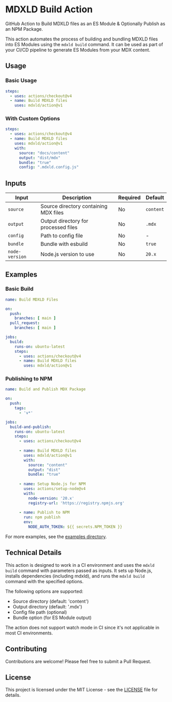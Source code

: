 # MDXLD Build Action

GitHub Action to Build MDXLD files as an ES Module & Optionally Publish as an NPM Package.

This action automates the process of building and bundling MDXLD files into ES Modules using the `mdxld build` command. It can be used as part of your CI/CD pipeline to generate ES Modules from your MDX content.

## Usage

### Basic Usage

```yaml
steps:
  - uses: actions/checkout@v4
  - name: Build MDXLD files
    uses: mdxld/action@v1
```

### With Custom Options

```yaml
steps:
  - uses: actions/checkout@v4
  - name: Build MDXLD files
    uses: mdxld/action@v1
    with:
      source: "docs/content"
      output: "dist/mdx"
      bundle: "true"
      config: ".mdxld.config.js"
```

## Inputs

| Input | Description | Required | Default |
|-------|-------------|----------|---------|
| `source` | Source directory containing MDX files | No | `content` |
| `output` | Output directory for processed files | No | `.mdx` |
| `config` | Path to config file | No | - |
| `bundle` | Bundle with esbuild | No | `true` |
| `node-version` | Node.js version to use | No | `20.x` |

## Examples

### Basic Build

```yaml
name: Build MDXLD Files

on:
  push:
    branches: [ main ]
  pull_request:
    branches: [ main ]

jobs:
  build:
    runs-on: ubuntu-latest
    steps:
      - uses: actions/checkout@v4
      - name: Build MDXLD files
        uses: mdxld/action@v1
```

### Publishing to NPM

```yaml
name: Build and Publish MDX Package

on:
  push:
    tags:
      - 'v*'

jobs:
  build-and-publish:
    runs-on: ubuntu-latest
    steps:
      - uses: actions/checkout@v4
      
      - name: Build MDXLD files
        uses: mdxld/action@v1
        with:
          source: "content"
          output: "dist"
          bundle: "true"
      
      - name: Setup Node.js for NPM
        uses: actions/setup-node@v4
        with:
          node-version: '20.x'
          registry-url: 'https://registry.npmjs.org'
      
      - name: Publish to NPM
        run: npm publish
        env:
          NODE_AUTH_TOKEN: ${{ secrets.NPM_TOKEN }}
```

For more examples, see the [examples directory](./examples).

## Technical Details

This action is designed to work in a CI environment and uses the `mdxld build` command with parameters passed as inputs. It sets up Node.js, installs dependencies (including mdxld), and runs the `mdxld build` command with the specified options.

The following options are supported:
- Source directory (default: 'content')
- Output directory (default: '.mdx')
- Config file path (optional)
- Bundle option (for ES Module output)

The action does not support watch mode in CI since it's not applicable in most CI environments.

## Contributing

Contributions are welcome! Please feel free to submit a Pull Request.

## License

This project is licensed under the MIT License - see the [LICENSE](LICENSE) file for details.
